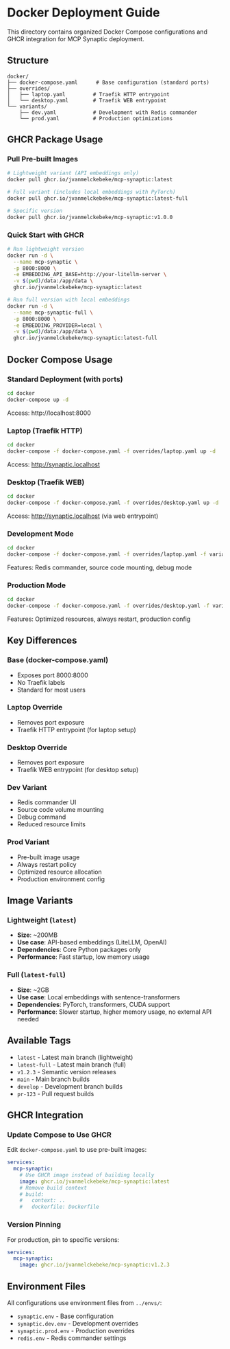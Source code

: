 # Docker Deployment Guide

This directory contains organized Docker Compose configurations and GHCR integration for MCP Synaptic deployment.

## Structure

```
docker/
├── docker-compose.yaml      # Base configuration (standard ports)
├── overrides/
│   ├── laptop.yaml         # Traefik HTTP entrypoint 
│   └── desktop.yaml        # Traefik WEB entrypoint
└── variants/
    ├── dev.yaml            # Development with Redis commander
    └── prod.yaml           # Production optimizations
```

## GHCR Package Usage

### Pull Pre-built Images

```bash
# Lightweight variant (API embeddings only)
docker pull ghcr.io/jvanmelckebeke/mcp-synaptic:latest

# Full variant (includes local embeddings with PyTorch)
docker pull ghcr.io/jvanmelckebeke/mcp-synaptic:latest-full

# Specific version
docker pull ghcr.io/jvanmelckebeke/mcp-synaptic:v1.0.0
```

### Quick Start with GHCR

```bash
# Run lightweight version
docker run -d \
  --name mcp-synaptic \
  -p 8000:8000 \
  -e EMBEDDING_API_BASE=http://your-litellm-server \
  -v $(pwd)/data:/app/data \
  ghcr.io/jvanmelckebeke/mcp-synaptic:latest

# Run full version with local embeddings
docker run -d \
  --name mcp-synaptic-full \
  -p 8000:8000 \
  -e EMBEDDING_PROVIDER=local \
  -v $(pwd)/data:/app/data \
  ghcr.io/jvanmelckebeke/mcp-synaptic:latest-full
```

## Docker Compose Usage

### Standard Deployment (with ports)
```bash
cd docker
docker-compose up -d
```
Access: http://localhost:8000

### Laptop (Traefik HTTP)
```bash
cd docker  
docker-compose -f docker-compose.yaml -f overrides/laptop.yaml up -d
```
Access: http://synaptic.localhost

### Desktop (Traefik WEB)
```bash
cd docker
docker-compose -f docker-compose.yaml -f overrides/desktop.yaml up -d  
```
Access: http://synaptic.localhost (via web entrypoint)

### Development Mode
```bash
cd docker
docker-compose -f docker-compose.yaml -f overrides/laptop.yaml -f variants/dev.yaml up -d
```
Features: Redis commander, source code mounting, debug mode

### Production Mode  
```bash
cd docker
docker-compose -f docker-compose.yaml -f overrides/desktop.yaml -f variants/prod.yaml up -d
```
Features: Optimized resources, always restart, production config

## Key Differences

### Base (docker-compose.yaml)
- Exposes port 8000:8000
- No Traefik labels
- Standard for most users

### Laptop Override
- Removes port exposure
- Traefik HTTP entrypoint (for laptop setup)

### Desktop Override  
- Removes port exposure
- Traefik WEB entrypoint (for desktop setup)

### Dev Variant
- Redis commander UI
- Source code volume mounting
- Debug command
- Reduced resource limits

### Prod Variant
- Pre-built image usage
- Always restart policy
- Optimized resource allocation
- Production environment config

## Image Variants

### Lightweight (`latest`)
- **Size**: ~200MB
- **Use case**: API-based embeddings (LiteLLM, OpenAI)
- **Dependencies**: Core Python packages only
- **Performance**: Fast startup, low memory usage

### Full (`latest-full`)
- **Size**: ~2GB  
- **Use case**: Local embeddings with sentence-transformers
- **Dependencies**: PyTorch, transformers, CUDA support
- **Performance**: Slower startup, higher memory usage, no external API needed

## Available Tags

- `latest` - Latest main branch (lightweight)
- `latest-full` - Latest main branch (full)
- `v1.2.3` - Semantic version releases
- `main` - Main branch builds
- `develop` - Development branch builds
- `pr-123` - Pull request builds

## GHCR Integration

### Update Compose to Use GHCR

Edit `docker-compose.yaml` to use pre-built images:

```yaml
services:
  mcp-synaptic:
    # Use GHCR image instead of building locally
    image: ghcr.io/jvanmelckebeke/mcp-synaptic:latest
    # Remove build context
    # build:
    #   context: ..
    #   dockerfile: Dockerfile
```

### Version Pinning

For production, pin to specific versions:

```yaml
services:
  mcp-synaptic:
    image: ghcr.io/jvanmelckebeke/mcp-synaptic:v1.2.3
```

## Environment Files

All configurations use environment files from `../envs/`:
- `synaptic.env` - Base configuration
- `synaptic.dev.env` - Development overrides
- `synaptic.prod.env` - Production overrides
- `redis.env` - Redis commander settings